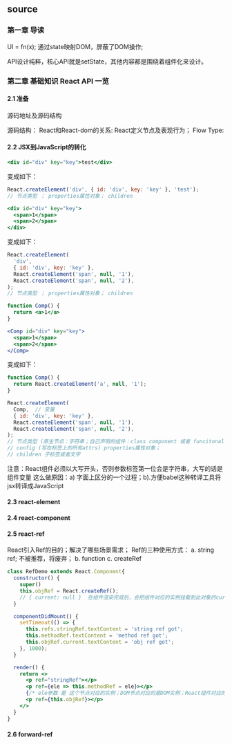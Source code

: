 ## source

### 第一章 导读

UI = fn(x);
通过state映射DOM，屏蔽了DOM操作;

API设计纯粹，核心API就是setState，其他内容都是围绕着组件化来设计。

### 第二章 基础知识 React API 一览

#### 2.1 准备

源码地址及源码结构

源码结构：
React和React-dom的关系: React定义节点及表现行为；
Flow Type:

#### 2.2 JSX到JavaScript的转化

```jsx
<div id="div" key="key">test</div>
```
变成如下：
```js
React.createElement('div', { id: 'div', key: 'key' }, 'test');
// 节点类型 ； properties属性对象； children
```

```jsx
<div id="div" key="key">
  <span>1</span>
  <span>2</span>
</div>
```
变成如下：
```js
React.createElement(
  'div', 
  { id: 'div', key: 'key' }, 
  React.createElement('span', null, '1'),
  React.createElement('span', null, '2'),
);
// 节点类型 ； properties属性对象； children
```


```jsx
function Comp() {
  return <a>1</a>
}

<Comp id="div" key="key">
  <span>1</span>
  <span>2</span>
</Comp>
```
变成如下：
```js
function Comp() {
  return React.createElement('a', null, '1');
}

React.createElement(
  Comp,  // 变量
  { id: 'div', key: 'key' }, 
  React.createElement('span', null, '1'),
  React.createElement('span', null, '2'),
);
// 节点类型 (原生节点：字符串；自己声明的组件：class component 或者 funcitonal component； React原生的组件：Fragment、StrictMode、Suspense等 )；
// config (写在标签上的所有attrs) properties属性对象； 
// children 子标签或者文字
```
注意：React组件必须以大写开头，否则参数标签第一位会是字符串，大写的话是组件变量
这么做原因：a) 字面上区分的一个过程；b).方便babel这种转译工具将jsx转译成JavaScript

#### 2.3 react-element

#### 2.4 react-component

#### 2.5 react-ref

React引入Ref的目的；解决了哪些场景需求；
Ref的三种使用方式： 
a. string ref; 不被推荐，将废弃；
b. function 
c. createRef

```jsx
class RefDemo extends React.Component{
  constructor() {
    super()
    this.objRef = React.createRef();
    // { current: null }  在组件渲染完成后，会把组件对应的实例挂载到此对象的current属性上面
  }

  componentDidMount() {
    setTimeout(() => {
      this.refs.stringRef.textContent = 'string ref got';
      this.methodRef.textContent = 'method ref got';
      this.objRef.current.textContent = 'obj ref got'; 
    }, 1000);
  } 

  render() {
    return <>
      <p ref="stringRef"></p>
      <p ref={ele => this.methodRef = ele}></p>
      {/* ele参数 是 这个节点对应的实例；DOM节点对应的是DOM实例；React组件对应的是组件的实例 */}
      <p ref={this.objRef}></p>
    </>
  }
}

```

#### 2.6 forward-ref

